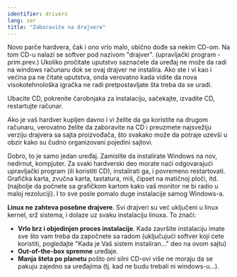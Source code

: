 ```yaml
---
identifier: drivers
lang: ser
title: "Zaboravite na drajvere"
---
```


Novo parče hardvera, čak i ono vrlo malo, obično dođe sa nekim CD-om. Na tom CD-u nalazi se softver pod nazivom "drajver". (upravljački program - prim.prev.) Ukoliko pročitate uputstvo saznaćete da uređaj ne može da radi na windows računaru dok se ovaj drajver ne instalira. Ako ste i vi kao i većina pa ne čitate uputstva, onda verovatno kada vidite da nova visokotehnološka igračka ne radi pretpostavljate šta treba da se uradi.

Ubacite CD, pokrenite čarobnjaka za instalaciju, sačekajte, izvadite CD, restartujte računar.

Ako je vaš hardver kupljen davno i vi želite da ga koristite na drugom računaru, verovatno želite da zaboravite na CD i preuzmete najsvežiju verziju drajvera sa sajta proizvođača, što svakako može da potraje uzevši u obzir kako su čudno organizovani pojedini sajtovi.

Dobro, to je samo jedan uređaj. Zamislite da instalirate Windows na nov, nedirnut, kompjuter. Za svaki hardverski deo morate naći odgovarajući upravljački program (ili koristiti CD), instalirati ga, i povremeno restartovati. Grafička karta, zvučna karta, tastatura, miš, čipset na matičnoj ploči, itd. (najbolje da počnete sa grafičkom kartom kako vaš monitor ne bi radio u maloj rezoluciji). I to sve posle pomalo duge instalacije samog Windows-a.

<b>Linux ne zahteva posebne drajvere</b>. Svi drajveri su već uključeni u linux kernel, srž sistema, i dolaze uz svaku instalaciju linuxa. To znači:

<ul>
<li><b>Vrlo brz i objedinjen proces instalacije</b>. Kada završite instalaciju imate sve što vam treba da započnete sa radom (uključujući softver koji ćete koristiti, pogledajte "Kada je Vaš sistem instaliran..." deo na ovom sajtu)</li>
<li><b>Out-of-the-box spremne</b> uređaje.</li>
<li><b>Manja šteta po planetu</b> pošto oni silni CD-ovi više ne moraju da se pakuju zajedno sa uređajima (tj. kad ne budu trebali ni windows-u...).</li>




